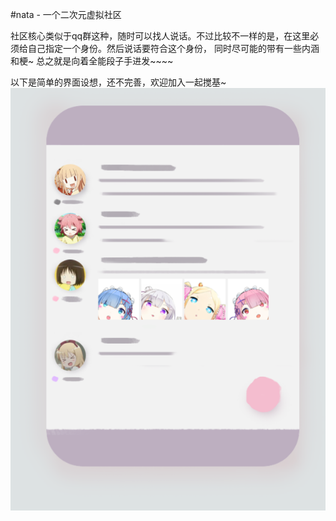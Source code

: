 #nata - 一个二次元虚拟社区

社区核心类似于qq群这种，随时可以找人说话。不过比较不一样的是，在这里必须给自己指定一个身份。然后说话要符合这个身份， 同时尽可能的带有一些内涵和梗~  总之就是向着全能段子手进发~~~~



以下是简单的界面设想，还不完善，欢迎加入一起搅基~
![preview](233.png)

